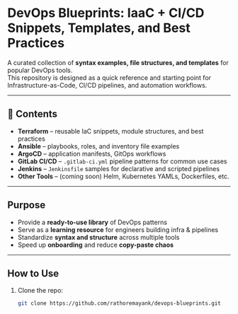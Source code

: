 # DevOps Blueprints: IaaC + CI/CD Snippets, Templates, and Best Practices

A curated collection of **syntax examples, file structures, and templates** for popular DevOps tools.  
This repository is designed as a quick reference and starting point for Infrastructure-as-Code, CI/CD pipelines, and automation workflows.

---

## 📂 Contents

- **Terraform** – reusable IaC snippets, module structures, and best practices  
- **Ansible** – playbooks, roles, and inventory file examples  
- **ArgoCD** – application manifests, GitOps workflows  
- **GitLab CI/CD** – `.gitlab-ci.yml` pipeline patterns for common use cases  
- **Jenkins** – `Jenkinsfile` samples for declarative and scripted pipelines  
- **Other Tools** – (coming soon) Helm, Kubernetes YAMLs, Dockerfiles, etc.  

---

## Purpose

- Provide a **ready-to-use library** of DevOps patterns  
- Serve as a **learning resource** for engineers building infra & pipelines  
- Standardize **syntax and structure** across multiple tools  
- Speed up **onboarding** and reduce **copy-paste chaos**  

---

## How to Use

1. Clone the repo:
   ```bash
   git clone https://github.com/rathoremayank/devops-blueprints.git
